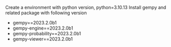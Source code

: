 Create a environment with python version, python=3.10.13
Install gempy and related package with following version
- ⁠gempy==2023.2.0b1
- gempy-engine==2023.2.0b1
- gempy-probability==2023.2.0b1
- gempy-viewer==2023.2.0b1

